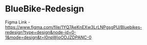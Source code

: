 # BlueBike-Redesign
Figma Link - https://www.figma.com/file/1YQ7AeKnEXw3LrLNPgsgPU/Bluebikes-redesign?type=design&node-id=0-1&mode=design&t=l0npWjoODJZDPANC-0
